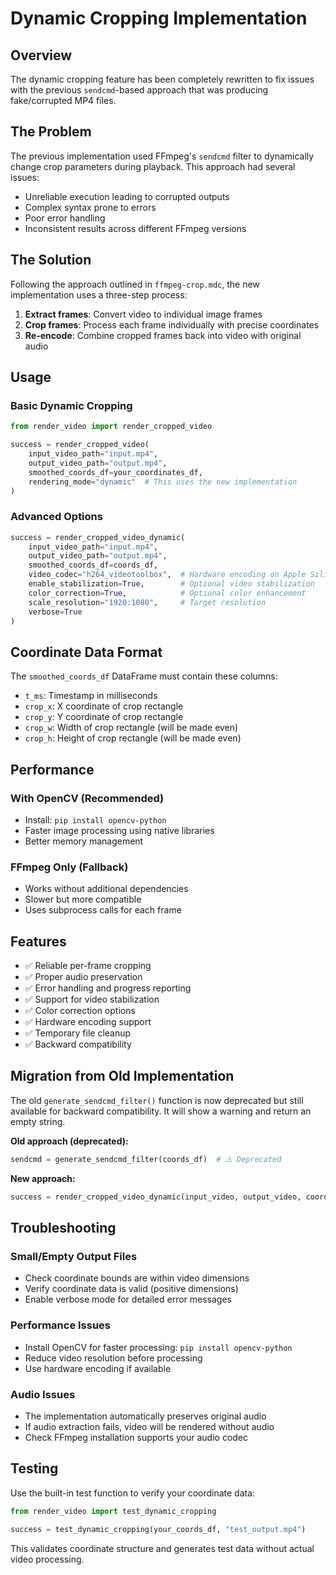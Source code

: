 # Dynamic Cropping Implementation

## Overview

The dynamic cropping feature has been completely rewritten to fix issues with the previous `sendcmd`-based approach that was producing fake/corrupted MP4 files.

## The Problem

The previous implementation used FFmpeg's `sendcmd` filter to dynamically change crop parameters during playback. This approach had several issues:

- Unreliable execution leading to corrupted outputs
- Complex syntax prone to errors
- Poor error handling
- Inconsistent results across different FFmpeg versions

## The Solution

Following the approach outlined in `ffmpeg-crop.mdc`, the new implementation uses a three-step process:

1. **Extract frames**: Convert video to individual image frames
2. **Crop frames**: Process each frame individually with precise coordinates
3. **Re-encode**: Combine cropped frames back into video with original audio

## Usage

### Basic Dynamic Cropping

```python
from render_video import render_cropped_video

success = render_cropped_video(
    input_video_path="input.mp4",
    output_video_path="output.mp4", 
    smoothed_coords_df=your_coordinates_df,
    rendering_mode="dynamic"  # This uses the new implementation
)
```

### Advanced Options

```python
success = render_cropped_video_dynamic(
    input_video_path="input.mp4",
    output_video_path="output.mp4",
    smoothed_coords_df=coords_df,
    video_codec="h264_videotoolbox",  # Hardware encoding on Apple Silicon
    enable_stabilization=True,        # Optional video stabilization
    color_correction=True,            # Optional color enhancement
    scale_resolution="1920:1080",     # Target resolution
    verbose=True
)
```

## Coordinate Data Format

The `smoothed_coords_df` DataFrame must contain these columns:

- `t_ms`: Timestamp in milliseconds
- `crop_x`: X coordinate of crop rectangle
- `crop_y`: Y coordinate of crop rectangle  
- `crop_w`: Width of crop rectangle (will be made even)
- `crop_h`: Height of crop rectangle (will be made even)

## Performance

### With OpenCV (Recommended)
- Install: `pip install opencv-python`
- Faster image processing using native libraries
- Better memory management

### FFmpeg Only (Fallback)
- Works without additional dependencies
- Slower but more compatible
- Uses subprocess calls for each frame

## Features

- ✅ Reliable per-frame cropping
- ✅ Proper audio preservation
- ✅ Error handling and progress reporting
- ✅ Support for video stabilization
- ✅ Color correction options
- ✅ Hardware encoding support
- ✅ Temporary file cleanup
- ✅ Backward compatibility

## Migration from Old Implementation

The old `generate_sendcmd_filter()` function is now deprecated but still available for backward compatibility. It will show a warning and return an empty string.

**Old approach (deprecated):**
```python
sendcmd = generate_sendcmd_filter(coords_df)  # ⚠️ Deprecated
```

**New approach:**
```python
success = render_cropped_video_dynamic(input_video, output_video, coords_df)  # ✅ Recommended
```

## Troubleshooting

### Small/Empty Output Files
- Check coordinate bounds are within video dimensions
- Verify coordinate data is valid (positive dimensions)
- Enable verbose mode for detailed error messages

### Performance Issues
- Install OpenCV for faster processing: `pip install opencv-python`
- Reduce video resolution before processing
- Use hardware encoding if available

### Audio Issues
- The implementation automatically preserves original audio
- If audio extraction fails, video will be rendered without audio
- Check FFmpeg installation supports your audio codec

## Testing

Use the built-in test function to verify your coordinate data:

```python
from render_video import test_dynamic_cropping

success = test_dynamic_cropping(your_coords_df, "test_output.mp4")
```

This validates coordinate structure and generates test data without actual video processing. 